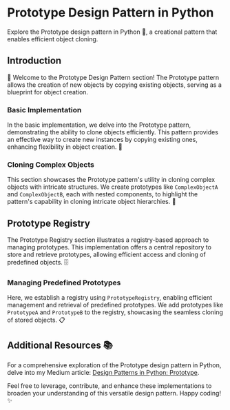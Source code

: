 # Prototype Design Pattern in Python

Explore the Prototype design pattern in Python 🧬, a creational pattern that enables efficient object cloning.

## Introduction

👋 Welcome to the Prototype Design Pattern section! The Prototype pattern allows the creation of new objects by copying existing objects, serving as a blueprint for object creation.

### Basic Implementation

In the basic implementation, we delve into the Prototype pattern, demonstrating the ability to clone objects efficiently. This pattern provides an effective way to create new instances by copying existing ones, enhancing flexibility in object creation. 🚀

### Cloning Complex Objects

This section showcases the Prototype pattern's utility in cloning complex objects with intricate structures. We create prototypes like `ComplexObjectA` and `ComplexObjectB`, each with nested components, to highlight the pattern's capability in cloning intricate object hierarchies. 🧩

## Prototype Registry

The Prototype Registry section illustrates a registry-based approach to managing prototypes. This implementation offers a central repository to store and retrieve prototypes, allowing efficient access and cloning of predefined objects. 🗄️

### Managing Predefined Prototypes

Here, we establish a registry using `PrototypeRegistry`, enabling efficient management and retrieval of predefined prototypes. We add prototypes like `PrototypeA` and `PrototypeB` to the registry, showcasing the seamless cloning of stored objects. 📋

## Additional Resources 📚

For a comprehensive exploration of the Prototype design pattern in Python, delve into my Medium article: [Design Patterns in Python: Prototype](https://medium.com/@amirm.lavasani/design-patterns-in-python-prototype-6aeeda10f41e).

Feel free to leverage, contribute, and enhance these implementations to broaden your understanding of this versatile design pattern. Happy coding! ✨
